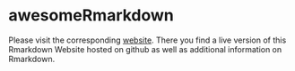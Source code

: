 # awesomeRmarkdown

Please visit the corresponding [website](https://systats.github.io/awesomeRmarkdown). There you find a live version of this Rmarkdown Website hosted on github as well as additional information on Rmarkdown.

